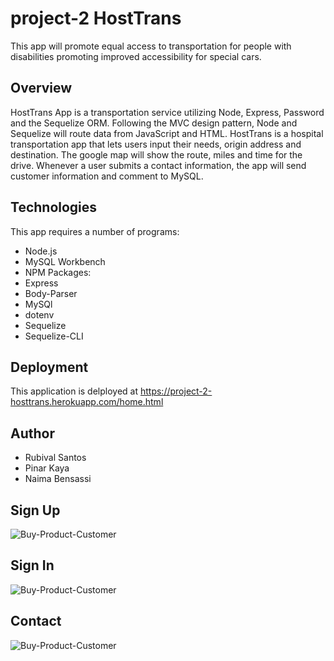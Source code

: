 # project-2 HostTrans

This app will promote equal access to transportation for people with disabilities promoting improved accessibility for special cars.

## Overview

HostTrans App is a transportation service utilizing Node, Express, Password and the Sequelize ORM. Following the MVC design pattern, Node and Sequelize will route data from JavaScript and HTML.
HostTrans is a hospital transportation app that lets users input their needs, origin address and destination. The google map will show the route, miles and time for the drive.
Whenever a user submits a contact information, the app will send customer information and comment to MySQL.

## Technologies

This app requires a number of programs:
*   Node.js
*  MySQL Workbench
*   NPM Packages: 
*  Express
*   Body-Parser
*   MySQl
*  dotenv
*   Sequelize
*  Sequelize-CLI

## Deployment

This application is delployed at https://project-2-hosttrans.herokuapp.com/home.html 

## Author

*   Rubival Santos
*   Pinar Kaya
*   Naima Bensassi

## Sign Up
![Buy-Product-Customer](app/public/img/Screenshot1.png)

## Sign In
![Buy-Product-Customer](app/public/img/Screenshot2.png)

## Contact
![Buy-Product-Customer](app/public/img/Screenshot3.png)



